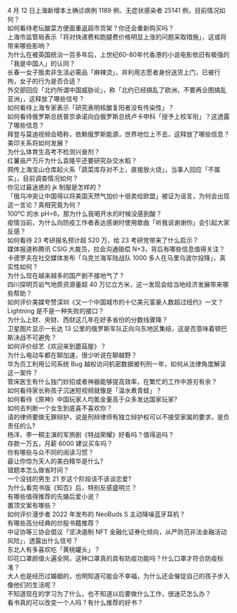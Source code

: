 4 月 12 日上海新增本土确诊病例 1189 例、无症状感染者 25141 例，目前情况如何？  
如何看待老坛酸菜方便面重返超市货架？你还会重新购买吗？  
上海市监管局表示「将对快递费和跑腿费价格明显上涨的问题采取措施」，这或将带来哪些影响？  
为什么在被英国统治一百多年后，上世纪60-80年代香港的小说电影依旧有极强的「我是中国人」的认同？  
长春一女子贩卖非生活必需品「麻辣烫」，并利用志愿者身份送货上门，已被行拘，女子的行为是否合适？  
外交部回应「北约所谓中国威胁论」，称「北约已经搞乱了欧洲，不要再企图搞乱亚洲」，这释放了哪些信号？  
如何看待上海专家表示「研究表明核酸复阳者没有传染性」？  
如何看待俄罗斯总统普京承诺向白俄罗斯总统卢卡申科「授予上校军衔」？这透露了哪些信息？  
拜登与莫迪视频会晤称，依赖俄罗斯能源，世界地位上不去，这释放了哪些信息？美印关系将如何发展？  
为什么体育生高考不检测兴奋剂？  
红薯亩产万斤为什么袁隆平还要研究杂交水稻？  
网传上海宝山仓库起火系「蔬菜库存对不上，直接放火烧」，当事人回应「不属实」，目前调查情况如何？  
你见过最迷惑的 jk 制服是怎样的？  
「俄乌冲突让中国得以将美国天然气加价十倍卖给欧盟」被证为谣言，为何会出现这一言论？真相究竟为何？  
100℃ 的水 pH=6，那为什么我喝开水的时候没感到酸？  
疫情当前，为什么向防疫工作者表达感谢时使用歌曲「听我说谢谢你」会引起大家反感？  
如何看待 23 考研报名预计超 520 万，给 23 考研党带来了什么启示？  
媒体报道称腾讯 CSIG 大裁员，拉会沟通赔偿 N+3，背后有哪些信息值得关注？  
卡德罗夫在社交媒体发布「乌克兰海军陆战队 1000 多人在马里乌波尔投降」，真实性如何？  
为什么现在越来越多的国产剧不接地气了？  
四川探明页岩气地质资源量超 40 万亿立方米，这一发现会给当地经济发展带来哪些帮助？  
如何评价美媒夸赞深圳《又一个中国城市的十亿美元富豪人数超过纽约》一文？  
Lightning 是不是一种失败的接口？  
为什么上财、央财、西财这几年在好多省份的分数线骤降？  
卫星图片显示一长达 13 公里的俄罗斯军队正向乌东地区集结，这是否意味着顿巴斯决战不可避免？  
如何评价综艺《欢迎来到蘑菇屋》？  
为什么电动车都在聊加速，很少听说在聊越野？  
华为员工利用公司系统 Bug 越权访问机密数据被判刑一年，如何从法律角度解读这一案件？  
管床医生有什么独门妙招或者神器能够提高效率，在繁忙的工作中游刃有余？  
如何看待家长称孩子沉迷短视频就像是「温水煮青蛙」？  
如何看待《原神》中国玩家人均氪金量高于众多发达国家玩家?  
如何去判断一个女生到底喜不喜欢你？  
请的律师要做无罪辩护，说是刑辩律师有独立辩护权可以不接受家属的要求，是负责任的么?  
杨洋、李一桐主演的军旅剧《特战荣耀》好看吗？值得追吗？  
存款一万五，月薪 6000 建议买车吗？  
你有哪些与众不同的阅读习惯？  
最让你惊为天人的美白精华是什么?  
错题本怎么做省时间？  
一个没钱的男生 21 岁这个阶段该不该谈恋爱?  
为什么看完书版《知否》后，特别反感盛明兰？  
有哪些值得推荐的先婚后爱小说？  
置顶文案有哪些？  
如何评价漫步者 2022 年发布的 NeoBuds S 主动降噪蓝牙耳机？  
有哪些高分经典的炒股书籍推荐？  
中证协等三协会倡议「坚决遏制 NFT 金融化证券化倾向，从严防范非法金融活动风险」，透露出什么信号？  
东北人有多喜欢吃「黄桃罐头」？  
印花口罩颜值火遍全网，这种口罩真的具有防疫功能吗？什么口罩才符合防疫标准？  
大人也是经历过婚姻的，也明知道可能会不幸福，为什么还会催促自己的孩子步入像他们的生活呢？  
不知道现在的学习为了什么，也不知道以后要做什么工作，很迷茫怎么办？  
看书真的可以改变一个人吗？有什么推荐的好书？  
